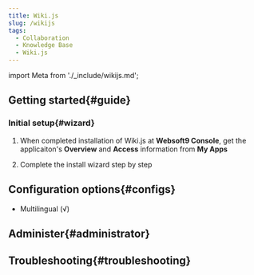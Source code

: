 ```yaml
---
title: Wiki.js
slug: /wikijs
tags:
  - Collaboration
  - Knowledge Base
  - Wiki.js
---
```


import Meta from './_include/wikijs.md';

<Meta name="meta" />

## Getting started{#guide}

### Initial setup{#wizard}

1. When completed installation of Wiki.js at **Websoft9 Console**, get the applicaiton's **Overview** and **Access** information from **My Apps**  

2. Complete the install wizard step by step

## Configuration options{#configs}

- Multilingual (√)

## Administer{#administrator}

## Troubleshooting{#troubleshooting}
